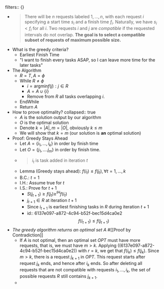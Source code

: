 filters:: {}

-
  > There will be $n$ requests labeled $1, \dots, n$, with each request $i$ specifying a start time $s_i$ and a finish time $f_i$. Naturally, we have $s_i < f_i$ for all $i$. Two requests $i$ and $j$ are _compatible_ if the requested intervals do not overlap. **The goal is to select a compatible subset of requests of maximum possible size.**
- What is the greedy criteria?
	- Earliest Finish Time
	- "I want to finish every tasks ASAP, so I can leave more time for the later tasks"
- The Algorithm
	- $R =T, A = \phi$
	- While $R \ne \phi$
		- $i = \text{argmin} f(j): j \in R$
		- $A = A \cup \{i\}$
		- Remove from $R$ all tasks overlapping $i$.
	- EndWhile
	- Return $A$
- How to prove optimality?
  collapsed:: true
	- $A$ is the solution output by our algorithm
	- $O$ is the optimal solution
	- Denote $k = |A|, m = |O|$, obviously $k \le m$
	- We will show that $k = m$ (our solution is **an** optimal solution)
- Proof: Greedy Stays Ahead
	- Let $A = \{i_1, \dots, i_k\}$ in order by finish time
	- Let $O = \{j_1, \dots. j_m\}$ in order by finish time.
	-
	  > $i_t$ is task added in iteration $t$
	- Lemma (Greedy stays ahead): $f(i_t) \le f(j_t), \forall t = 1, \dots, k$
	- B.C.: $t=1$
	- I.H.: Assume true for $t$
	- I.S.: Prove for $t+1$
		- $S(j_{t+1}) \ge f(j_t) \ge^{IH} f(i_t)$
		- $j_{t+1} \in R$ at iteration $t+1$
		- Since $i_{t+1}$ is earliest finishing tasks in $R$ during iteration $t+1$
		-
		  id:: 6137e097-a872-4c94-b52f-bec15d4ca0e2
		  $$f(i_{t + 1}) \le f(j_{t+1})$$
- _The greedy algorithm returns an optimal set A_  #[[Proof by Contradiction]]
	- If $A$ is not optimal, then an optimal set $OPT$ must have more requests, that is, we must have $m > k$. Applying ((6137e097-a872-4c94-b52f-bec15d4ca0e2)) with $r = k$, we get that $f(i_k) \le f(j_k)$. Since $m > k$, there is a request $j_{k+1}$ in $OPT$. This request starts after request $j_k$ ends, and hence after $i_k$ ends. So after deleting all requests that are not compatible with requests $i_1, \dots, i_k$, the set of possible requests $R$ still contains $j_{k+1}$.
	-